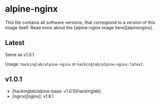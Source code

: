 # alpine-nginx

This file contains all software versions, that correspond to a version of this image itself. Read more about the [alpine-nginx image here][alpinenginx].

## Latest

Same as v1.0.1.

Usage: `hackinglab/alpine-nginx` or `hackinglab/alpine-nginx:latest`.

## v1.0.1

- [hackinglab/alpine-base: v1.0.1][hackinglab]
- [nginx][nginx]: v1.8.1

